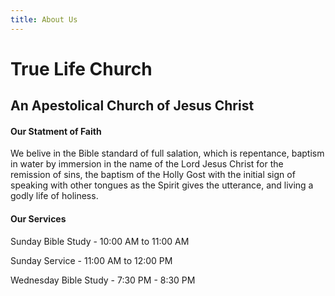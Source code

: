 ```yaml
---
title: About Us
---
```


# True Life Church
## An Apestolical Church of Jesus Christ



#### Our Statment of Faith

We belive in the Bible standard of full salation, which is repentance, baptism in water by immersion in the name of the Lord Jesus Christ for the remission of sins, the baptism of the Holly Gost with the initial sign of speaking with other tongues as the Spirit gives the utterance, and living a godly life of holiness.

#### Our Services 

Sunday Bible Study - 10:00 AM to 11:00 AM

Sunday Service - 11:00 AM to 12:00 PM

Wednesday Bible Study - 7:30 PM - 8:30 PM 
